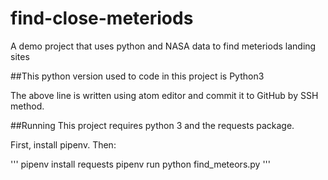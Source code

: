 # find-close-meteriods
A demo project that uses python and NASA data to find meteriods landing sites

##This python version used to code in this project is Python3

The above line is written using atom editor and commit it to GitHub by SSH method.

##Running
This project requires python 3 and the requests package.

First, install pipenv. Then:

'''
pipenv install requests
pipenv run python find_meteors.py
'''
